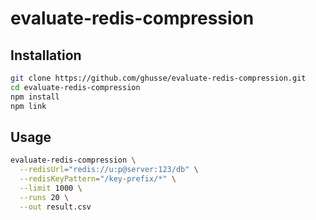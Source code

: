 # evaluate-redis-compression

## Installation

```bash
git clone https://github.com/ghusse/evaluate-redis-compression.git
cd evaluate-redis-compression
npm install
npm link
```

## Usage

```bash
evaluate-redis-compression \
  --redisUrl="redis://u:p@server:123/db" \
  --redisKeyPattern="/key-prefix/*" \
  --limit 1000 \
  --runs 20 \
  --out result.csv
```

